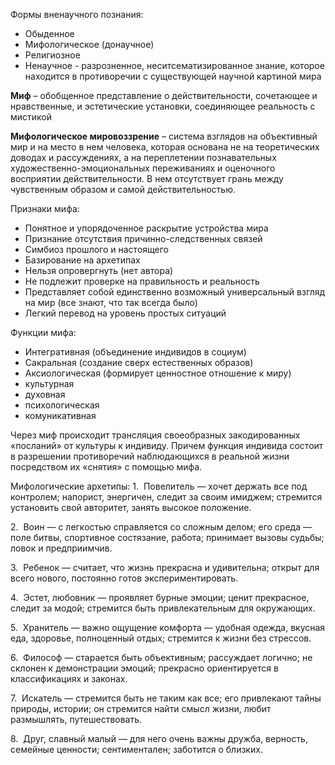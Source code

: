 Формы вненаучного познания:
* Обыденное
* Мифологическое (донаучное)
* Религиозное
* Ненаучное - разрозненное, неситсематизированное знание, которое находится в противоречии с существующей научной картиной мира

**Миф** – обобщенное представление о действительности, сочетающее и нравственные, и эстетические установки, соединяющее реальность с мистикой

**Мифологическое мировоззрение** – система взглядов на объективный мир и на место в нем человека, которая основана не на теоретических доводах и рассуждениях, а на переплетении познавательных художественно-эмоциональных переживаниях и оценочного восприятии действительности. В нем отсутствует грань между чувственным образом и самой действительностью.

Признаки мифа:
* Понятное и упорядоченное раскрытие устройства мира
* Признание отсутствия причинно-следственных связей
* Симбиоз прошлого и настоящего
* Базирование на архетипах
* Нельзя опровергнуть (нет автора)
* Не подлежит проверке на правильность и реальность
* Представляет собой единственно возможный универсальный взгляд на мир (все знают, что так всегда было)
* Легкий перевод на уровень простых ситуаций

Функции мифа:
* Интегративная (объединение индивидов в социум)
* Сакральная (создание сверх естественных образов)
* Аксиологическая (формирует ценностное отношение к миру)
* культурная
* духовная
* психологическая
* комуникативная

Через миф происходит трансляция своеобразных закодированных «посланий» от культуры к индивиду. Причем функция индивида состоит в разрешении противоречий наблюдающихся в реальной жизни посредством их «снятия» с помощью мифа.

Мифологические архетипы:
1.  Повелитель — хочет держать все под контролем; напорист, энергичен, следит за своим имиджем; стремится установить свой авторитет, занять высокое положение.

2.  Воин — с легкостью справляется со сложным делом; его среда — поле битвы, спортивное состязание, работа; принимает вызовы судьбы; ловок и предприимчив.

3.  Ребенок — считает, что жизнь прекрасна и удивительна; открыт для всего нового, постоянно готов экспериментировать.

4.  Эстет, любовник — проявляет бурные эмоции; ценит прекрасное, следит за модой; стремится быть привлекательным для окружающих.

5.  Хранитель — важно ощущение комфорта — удобная одежда, вкусная еда, здоровье, полноценный отдых; стремится к жизни без стрессов.

6.  Философ — старается быть объективным; рассуждает логично; не склонен к демонстрации эмоций; прекрасно ориентируется в классификациях и законах.

7.  Искатель — стремится быть не таким как все; его привлекают тайны природы, истории; он стремится найти смысл жизни, любит размышлять, путешествовать.

8.  Друг, славный малый — для него очень важны дружба, верность, семейные ценности; сентиментален; заботится о близких.

